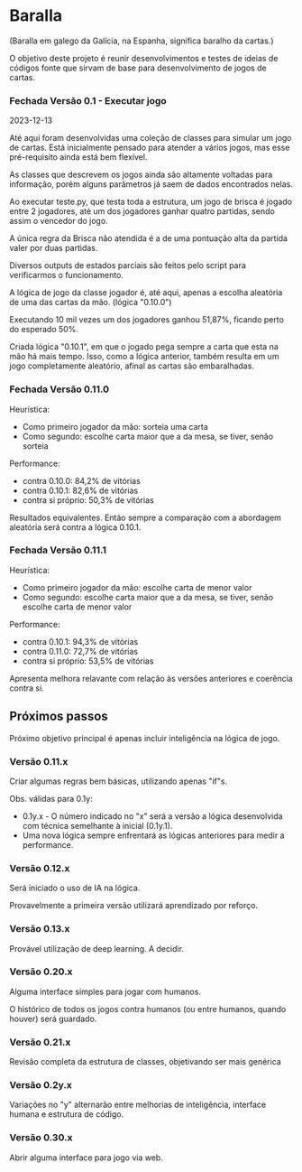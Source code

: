 # Baralla

(Baralla em galego da Galícia, na Espanha, significa baralho da cartas.)

O objetivo deste projeto é reunir desenvolvimentos e testes de ideias de códigos fonte que sirvam de base para desenvolvimento de jogos de cartas.

### Fechada Versão 0.1 - Executar jogo

2023-12-13

Até aqui foram desenvolvidas uma coleção de classes para simular um jogo de cartas. Está inicialmente pensado para atender a vários jogos, mas esse pré-requisito ainda está bem flexível.

As classes que descrevem os jogos ainda são altamente voltadas para informação, porém alguns parâmetros já saem de dados encontrados nelas.

Ao executar teste.py, que testa toda a estrutura, um jogo de brisca é jogado entre 2 jogadores, até um dos jogadores ganhar quatro partidas, sendo assim o vencedor do jogo.

A única regra da Brisca não atendida é a de uma pontuação alta da partida valer por duas partidas.

Diversos outputs de estados parciais são feitos pelo script para verificarmos o funcionamento.

A lógica de jogo da classe jogador é, até aqui, apenas a escolha aleatória de uma das cartas da mão. (lógica "0.10.0")

Executando 10 mil vezes um dos jogadores ganhou 51,87%, ficando perto do esperado 50%.

Criada lógica "0.10.1", em que o jogado pega sempre a carta que esta na mão há mais tempo. Isso, como a lógica anterior, também resulta em um jogo completamente aleatório, afinal as cartas são embaralhadas.

### Fechada Versão 0.11.0

Heurística:
- Como primeiro jogador da mão: sorteia uma carta
- Como segundo: escolhe carta maior que a da mesa, se tiver, senão sorteia

Performance:
- contra 0.10.0: 84,2% de vitórias
- contra 0.10.1: 82,6% de vitórias
- contra si próprio: 50,3% de vitórias

Resultados equivalentes. Então sempre a comparação com a abordagem aleatória será contra a lógica 0.10.1.

### Fechada Versão 0.11.1

Heurística:
- Como primeiro jogador da mão: escolhe carta de menor valor
- Como segundo: escolhe carta maior que a da mesa, se tiver, senão escolhe carta de menor valor

Performance:
- contra 0.10.1: 94,3% de vitórias
- contra 0.11.0: 72,7% de vitórias
- contra si próprio: 53,5% de vitórias

Apresenta melhora relavante com relação às versões anteriores e coerência contra si.

## Próximos passos

Próximo objetivo principal é apenas incluir inteligência na lógica de jogo.

### Versão 0.11.x

Criar algumas regras bem básicas, utilizando apenas "if"s.

Obs. válidas para 0.1y:
- 0.1y.x - O número indicado no "x" será a versão a lógica desenvolvida com técnica semelhante à inicial (0.1y.1).
- Uma nova lógica sempre enfrentará as lógicas anteriores para medir a performance.

### Versão 0.12.x

Será iniciado o uso de IA na lógica.

Provavelmente a primeira versão utilizará aprendizado por reforço.

### Versão 0.13.x

Provável utilização de deep learning. A decidir.

### Versão 0.20.x

Alguma interface simples para jogar com humanos.

O histórico de todos os jogos contra humanos (ou entre humanos, quando houver) será guardado.

### Versão 0.21.x

Revisão completa da estrutura de classes, objetivando ser mais genérica

### Versão 0.2y.x

Variações no "y" alternarão entre melhorias de inteligência, interface humana e estrutura de código.

### Versão 0.30.x

Abrir alguma interface para jogo via web.
